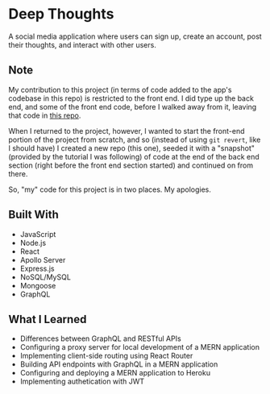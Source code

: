 # Deep Thoughts
A social media application where users can sign up, create an account, post their thoughts, and interact with other users.

## Note
My contribution to this project (in terms of code added to the app's codebase in this repo) is restricted to the front end. I did type up the back end, and some of the front end code, before I walked away from it, leaving that code in [this repo](https://github.com/johnproodian/deep-thoughts).

When I returned to the project, however, I wanted to start the front-end portion of the project from scratch, and so (instead of using ```git revert```, like I should have) I created a new repo (this one), seeded it with a "snapshot" (provided by the tutorial I was following) of code at the end of the back end section (right before the front end section started) and continued on from there. 

So, "my" code for this project is in two places. My apologies.

## Built With
* JavaScript
* Node.js
* React
* Apollo Server
* Express.js
* NoSQL/MySQL
* Mongoose
* GraphQL

## What I Learned
* Differences between GraphQL and RESTful APIs
* Configuring a proxy server for local development of a MERN application
* Implementing client-side routing using React Router
* Building API endpoints with GraphQL in a MERN application
* Configuring and deploying a MERN application to Heroku
* Implementing authetication with JWT
